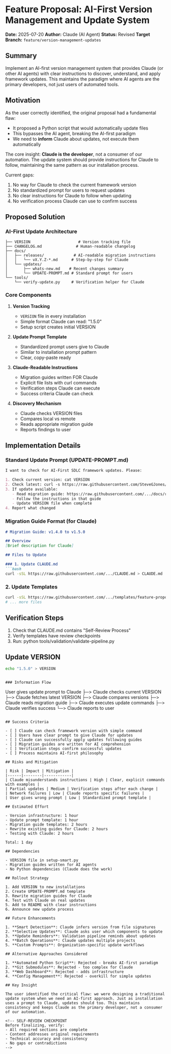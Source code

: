 # Feature Proposal: AI-First Version Management and Update System

**Date:** 2025-07-20
**Author:** Claude (AI Agent)
**Status:** Revised
**Target Branch:** `feature/version-management-updates`

## Summary

Implement an AI-first version management system that provides Claude (or other AI agents) with clear instructions to discover, understand, and apply framework updates. This maintains the paradigm where AI agents are the primary developers, not just users of automated tools.

## Motivation

As the user correctly identified, the original proposal had a fundamental flaw:
- It proposed a Python script that would automatically update files
- This bypasses the AI agent, breaking the AI-first paradigm
- We need to **inform** Claude about updates, not execute them automatically

The core insight: **Claude is the developer**, not a consumer of our automation. The update system should provide instructions for Claude to follow, maintaining the same pattern as our installation process.

Current gaps:
1. No way for Claude to check the current framework version
2. No standardized prompt for users to request updates
3. No clear instructions for Claude to follow when updating
4. No verification process Claude can use to confirm success

## Proposed Solution

### AI-First Update Architecture

```
├── VERSION                     # Version tracking file
├── CHANGELOG.md               # Human-readable changelog
├── docs/
│   ├── releases/             # AI-readable migration instructions
│   │   └── vX.Y.Z-*.md      # Step-by-step for Claude
│   └── updates/
│       ├── whats-new.md    # Recent changes summary
│       └── UPDATE-PROMPT.md # Standard prompt for users
└── tools/
    └── verify-update.py     # Verification helper for Claude
```

### Core Components

1. **Version Tracking**
   - `VERSION` file in every installation
   - Simple format Claude can read: "1.5.0"
   - Setup script creates initial VERSION

2. **Update Prompt Template**
   - Standardized prompt users give to Claude
   - Similar to installation prompt pattern
   - Clear, copy-paste ready

3. **Claude-Readable Instructions**
   - Migration guides written FOR Claude
   - Explicit file lists with curl commands
   - Verification steps Claude can execute
   - Success criteria Claude can check

4. **Discovery Mechanism**
   - Claude checks VERSION files
   - Compares local vs remote
   - Reads appropriate migration guide
   - Reports findings to user

## Implementation Details

### Standard Update Prompt (UPDATE-PROMPT.md)
```markdown
I want to check for AI-First SDLC framework updates. Please:

1. Check current version: cat VERSION
2. Check latest: curl -s https://raw.githubusercontent.com/SteveGJones/ai-first-sdlc-practices/main/VERSION
3. If update available:
   - Read migration guide: https://raw.githubusercontent.com/.../docs/releases/v{VERSION}-*.md
   - Follow the instructions in that guide
   - Update VERSION file when complete
4. Report what changed
```

### Migration Guide Format (for Claude)
```markdown
# Migration Guide: v1.4.0 to v1.5.0

## Overview
[Brief description for Claude]

## Files to Update

### 1. Update CLAUDE.md
```bash
curl -sSL https://raw.githubusercontent.com/.../CLAUDE.md > CLAUDE.md
```

### 2. Update Templates
```bash
curl -sSL https://raw.githubusercontent.com/.../templates/feature-proposal.md > templates/feature-proposal.md
# ... more files
```

## Verification Steps
1. Check that CLAUDE.md contains "Self-Review Process"
2. Verify templates have review checkpoints
3. Run: python tools/validation/validate-pipeline.py

## Update VERSION
```bash
echo "1.5.0" > VERSION
```
```

### Information Flow
```
User gives update prompt to Claude
    ├─> Claude checks current VERSION
    ├─> Claude fetches latest VERSION
    ├─> Claude compares versions
    ├─> Claude reads migration guide
    ├─> Claude executes update commands
    ├─> Claude verifies success
    └─> Claude reports to user
```

## Success Criteria

- [ ] Claude can check framework version with simple command
- [ ] Users have clear prompt to give Claude for updates
- [ ] Claude can successfully apply updates following guides
- [ ] Migration guides are written for AI comprehension
- [ ] Verification steps confirm successful updates
- [ ] Process maintains AI-first philosophy

## Risks and Mitigation

| Risk | Impact | Mitigation |
|------|--------|------------|
| Claude misunderstands instructions | High | Clear, explicit commands with examples |
| Partial updates | Medium | Verification steps after each change |
| Network failures | Low | Claude reports specific failures |
| User gives wrong prompt | Low | Standardized prompt template |

## Estimated Effort

- Version infrastructure: 1 hour
- Update prompt template: 1 hour
- Migration guide templates: 2 hours
- Rewrite existing guides for Claude: 2 hours
- Testing with Claude: 2 hours

Total: 1 day

## Dependencies

- VERSION file in setup-smart.py
- Migration guides written for AI agents
- No Python dependencies (Claude does the work)

## Rollout Strategy

1. Add VERSION to new installations
2. Create UPDATE-PROMPT.md template
3. Rewrite migration guides for Claude
4. Test with Claude on real updates
5. Add to README with clear instructions
6. Announce new update process

## Future Enhancements

1. **Smart Detection**: Claude infers version from file signatures
2. **Selective Updates**: Claude asks user which components to update
3. **Update Reminders**: Validation pipeline reminds about updates
4. **Batch Operations**: Claude updates multiple projects
5. **Custom Prompts**: Organization-specific update workflows

## Alternative Approaches Considered

1. **Automated Python Script**: Rejected - breaks AI-first paradigm
2. **Git Submodules**: Rejected - too complex for Claude
3. **Web Dashboard**: Rejected - adds infrastructure
4. **Config Management**: Rejected - overkill for simple updates

## Key Insight

The user identified the critical flaw: we were designing a traditional update system when we need an AI-first approach. Just as installation uses a prompt to Claude, updates should too. This maintains consistency and keeps Claude as the primary developer, not a consumer of our automation.

<!-- SELF-REVIEW CHECKPOINT
Before finalizing, verify:
- All required sections are complete
- Content addresses original requirements
- Technical accuracy and consistency
- No gaps or contradictions
-->